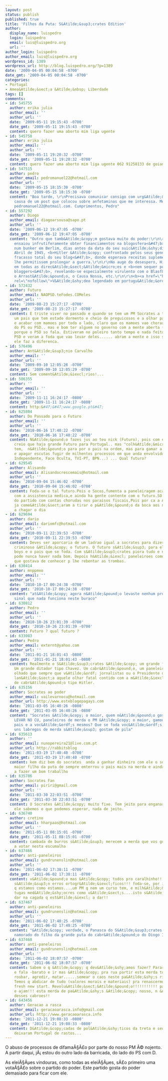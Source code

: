 ```yaml
---
layout: post
status: publish
published: true
title: 'Filhos da Puta: S&Atilde;&sup3;crates Edition'
author:
  display_name: luispedro
  login: luispedro
  email: luis@luispedro.org
  url: ''
author_login: luispedro
author_email: luis@luispedro.org
wordpress_id: 1389
wordpress_url: http://blog.luispedro.org/?p=1389
date: '2009-04-05 00:04:58 -0700'
date_gmt: '2009-04-05 00:04:58 -0700'
categories:
- Portugal
- Amea&Atilde;&sect;a &Atilde;&nbsp; Liberdade
tags: []
comments:
- id: 545755
  author: erika julia
  author_email: ''
  author_url: ''
  date: '2009-05-11 19:15:43 -0700'
  date_gmt: '2009-05-11 19:15:43 -0700'
  content: quero fazer uma aborto mim liga ugente
- id: 545758
  author: erika julia
  author_email: ''
  author_url: ''
  date: '2009-05-11 19:20:32 -0700'
  date_gmt: '2009-05-11 19:20:32 -0700'
  content: quero fazer uma aborto mim liga ugente 062 91258133 de goiania
- id: 547515
  author: pedro
  author_email: pedromanuel22@hotmail.com
  author_url: ''
  date: '2009-05-15 18:15:30 -0700'
  date_gmt: '2009-05-15 18:15:30 -0700'
  content: "Boa tarde, \r\nPrecisava comunicar consigo com urg&Atilde;&ordf;ncia por
    causa de um post que colocou sobre anfetaminas que me interessa. Meu email &Atilde;&copy;
    pedromanuel22@hotmail.com. Cumprimentos, Pedro"
- id: 557292
  author: Diogo
  author_email: diogoarsousa@sapo.pt
  author_url: ''
  date: '2009-06-12 19:47:05 -0700'
  date_gmt: '2009-06-12 19:47:05 -0700'
  content: "Outro que tamb&Atilde;&copy;m gostava muito do poder:\r\n\r\n<b>Hitler
    ensaiou infrutiferamente obter financiamentos na blogosfera<&#47;b>\r\n\r\nRefugiado
    num bunker em Berlim, dias antes da data do seu suic&Atilde;&shy;dio, a 30 de
    Abril de 1945, <b>Hitler &Atilde;&copy; confrontado pelos seus generais com o
    fracasso total do seu blog<&#47;b>, donde esperava receitas suplementares que
    lhe permitissem prolongar a guerra.\r\n\r\nNo auge do desespero, Hitler dispara
    em todas as direc&Atilde;&sect;&Atilde;&micro;es e <b>nem sequer poupa os outros
    bloggers<&#47;b>, revelando-se especialmente virulento com o Blasf&Atilde;&copy;mias,
    o Arrast&Atilde;&pound;o, o Causa Nossa, etc.\r\n\r\n<b><a href=\"http:&#47;&#47;citadino.blogspot.com&#47;\"
    rel=\"nofollow\">V&Atilde;&shy;deo legendado em portugu&Atilde;&ordf;s<&#47;a><&#47;b>"
- id: 572432
  author: Futuro
  author_email: NAOPSD.teFodes.COMeles
  author_url: ''
  date: '2009-08-23 15:27:17 -0700'
  date_gmt: '2009-08-23 15:27:17 -0700'
  content: E triste viver no passado e quando se tem um PM Socrates a tentar avancar
    um pais que tem estado dormento e cheio de preguicosos e a olhar para o futuro
    e acabar com mamoes por todo o lado, claro que os mamoes vao chorar.... nao sou
    do PS ou PSD.. mas e bom ter alguem no governo com a mente aberta (com colhoes)
    porque o PSD so fala. Estiveram no poleiro tanto tempo e nada feito.  Votem pelo
    PSD e veram a foda que vao levar deles...... abram a mente e isso significa SOCRATES.....
    ele faz a diferenca.
- id: 576496
  author: Ant&Atilde;&sup3;nio Carvalho
  author_email: ''
  author_url: ''
  date: '2009-09-10 12:05:28 -0700'
  date_gmt: '2009-09-10 12:05:29 -0700'
  content: Sem coment&Atilde;&iexcl;rios!...
- id: 586355
  author: ''
  author_email: ''
  author_url: ''
  date: '2009-11-11 16:24:17 -0800'
  date_gmt: '2009-11-11 16:24:17 -0800'
  content: http:&#47;&#47;www.google.pt&#47;
- id: 625804
  author: Do Passado para o Futuro
  author_email: ''
  author_url: ''
  date: '2010-06-16 17:40:22 -0700'
  date_gmt: '2010-06-16 17:40:22 -0700'
  content: N&Atilde;&pound;o fazes jus ao teu nick (Futuro), pois com este PM,  n&Atilde;&pound;o
    creio que haja grande Futuro para Portugal.. mas "colh&Atilde;&micro;es" la isso
    tem,  n&Atilde;&pound;o para por o pais na ordem, mas para gamar a frente de todos
    e apagar escutas fugir de milhentos processos em que anda envolvido (Casa Pia,
    Independente, Face Oculta, TVI-PT, BPN...) ... Qual futuro?
- id: 629545
  author: Alisando
  author_email: Alisandocrescemais@hotmail.com
  author_url: ''
  date: '2010-09-04 15:46:02 -0700'
  date_gmt: '2010-09-04 15:46:02 -0700'
  content: Foda-se o tal futuro.Pois o Socos,fumenta a paneleiragem acaba com a educa&Atilde;&sect;&Atilde;&pound;o,acaba
    com a assistencia medica,e ainda ha gente contente com o futuro.SO podem ser Boys
    do partido com contas chorudas nos paraisos fiscais,Pois por ca a ASAE e os demais
    ja come&Atilde;&sect;aram a tirar o p&Atilde;&pound;o da boca aos nossos filhos.Esta
    a chagar o dia
- id: 629694
  author: dario
  author_email: dariomfc@hotmail.com
  author_url: ''
  date: '2010-09-11 22:39:53 -0700'
  date_gmt: '2010-09-11 22:39:53 -0700'
  content: Deves ser aporcaria de um ladrao igual a socrates para dizeres que esse
    criminoso &Atilde;&copy; o futuro. O futuro s&Atilde;&sup3; para ele e os seus
    boys e o pais que se foda. Com s&Atilde;&sup3;crates piora tudo e n&Atilde;&pound;o
    pode nunca haver nada bom. Depois h&Atilde;&iexcl; paneleiroes como este suposto"futuro"
    que gostava de conhecer p lhe rebentar as trombas.
- id: 630414
  author: mnppmxo
  author_email: ''
  author_url: ''
  date: '2010-10-17 00:24:38 -0700'
  date_gmt: '2010-10-17 00:24:38 -0700'
  content: "at&Atilde;&copy; agora n&Atilde;&pound;o levaste nenhum processo difamat&Atilde;&sup3;rio\r\n\r\n&Atilde;&copy;
    sinal que nada funciona neste buraco"
- id: 630812
  author: Pedro
  author_email: ''
  author_url: ''
  date: '2010-10-26 23:01:39 -0700'
  date_gmt: '2010-10-26 23:01:39 -0700'
  content: Futuro ? qual futuro ?
- id: 633983
  author: Pedro
  author_email: externt@yahoo.com
  author_url: ''
  date: '2011-01-21 18:01:43 -0800'
  date_gmt: '2011-01-21 18:01:43 -0800'
  content: Realmente o S&Atilde;&sup3;crates &Atilde;&copy; um grande filho da puta.
    Um grande ditador tipo Chavez. Um cabr&Atilde;&pound;o, um paneleiro e um mau
    olhado que sempre que v&Atilde;&ordf; jornalistas ou o Presidente da Republica
    lan&Atilde;&sect;a aquele olhar fatal contido com a m&Atilde;&iexcl;xima for&Atilde;&sect;a
    de cabr&Atilde;&pound;o tipo Hitler.
- id: 635156
  author: Socrates ao poder
  author_email: vailevarnocu@hotmail.com
  author_url: http://www.esteblogepagays.com
  date: '2011-03-05 16:40:26 -0800'
  date_gmt: '2011-03-05 16:40:26 -0800'
  content: "Socrates &Atilde;&copy; o maior, quem n&Atilde;&pound;o gosta... QUE V&Atilde;\x81
    LEVAR NO CU, paneleiros de merda o PM &Atilde;&copy; o maior, gamou os vossos
    pais e a voc&Atilde;&ordf;s mesmos? Que se foda voc&Atilde;&ordf;s s&Atilde;&pound;o
    uns labregos de merda s&Atilde;&sup3; gostam de pila"
- id: 635613
  author: ''
  author_email: nunopereira21@live.com.pt
  author_url: http://rabbitsblog
  date: '2011-03-19 17:40:40 -0700'
  date_gmt: '2011-03-19 17:40:40 -0700'
  content: kem diz bem do socrates  anda a ganhar dinheiro com ele o socrates e o
    maior filho da puta de sempre emterrou o pais mais na merda e ainda diz k esta
    a fazer um bom traballho
- id: 635786
  author: Socrates Fan
  author_email: piriri@gmail.com
  author_url: ''
  date: '2011-03-30 22:03:51 -0700'
  date_gmt: '2011-03-30 22:03:51 -0700'
  content: O Socrates &Atilde;&copy; muito fixe. Tem jeito para enganar o ppl. Com
    ele sabemos o que podemos esperar, nada de jeito.
- id: 636740
  author: cretino
  author_email: hharpaas@hotmail.com
  author_url: ''
  date: '2011-05-11 08:15:01 -0700'
  date_gmt: '2011-05-11 08:15:01 -0700'
  content: cambada de burros s&Atilde;&sup3; merecem a merda que vos governa continuem
    a votar nesta escumalha
- id: 637466
  author: anti-paneleiros
  author_email: gundrunenslin@hotmail.com
  author_url: ''
  date: '2011-06-02 17:38:11 -0700'
  date_gmt: '2011-06-02 17:38:11 -0700'
  content: v&Atilde;&pound;o mas &Atilde;&copy; todos pro caralhinho!!! &Atilde;&copy;
    s&Atilde;&sup3;n erros ortogr&Atilde;&iexcl;ficos!!! foda-se, por isso &Atilde;&copy;
    q estamos como estamos....um PM q nem um curso tem, e milh&Atilde;&micro;es de
    tugas med&Atilde;&shy;ocres como v&Atilde;&sect;s....isto s&Atilde;&sup3; podia
    dar na cagada q est&Atilde;&iexcl; a dar!!
- id: 637467
  author: anti-paneleiros
  author_email: gundrunenslin@hotmail.com
  author_url: ''
  date: '2011-06-02 17:40:25 -0700'
  date_gmt: '2011-06-02 17:40:25 -0700'
  content: "&Atilde;&copy; verdade, o Panasca do S&Atilde;&sup3;crates n &Atilde;&copy;
    namorado do filho da grande puta do cabr&Atilde;&pound;o do Diogo Infante??"
- id: 637468
  author: anti-paneleiros
  author_email: gundrunenslin@hotmail.com
  author_url: ''
  date: '2011-06-02 18:07:57 -0700'
  date_gmt: '2011-06-02 18:07:57 -0700'
  content: Sabem o q &Atilde;&copy; q dev&Atilde;&shy;amos fazer? Parar de ser covardes
    e fala -barato e ir mas &Atilde;&copy; pra rua partir esta merda toda!!!!!!!!!!!!!!!!!saquear,
    roubar, agredir, matar......semear o caos neste pa&Atilde;&shy;s rid&Atilde;&shy;culo.
    Temos q abdicar de tudo (valores morais e materiais) pra renascermos limpos...a
    fresh new start. Revolu&Atilde;&sect;&Atilde;&pound;o!!!!!!!!!!! parem de falar
    e ajam!!! esta merda de pa&Atilde;&shy;s &Atilde;&copy; nosso, n &Atilde;&copy;
    desses cabroes!!
- id: 643456
  author: Geracao a rasca
  author_email: geracaoarasca.info@gmail.com
  author_url: http://www.geracaoarasca.info
  date: '2011-12-21 19:08:33 -0800'
  date_gmt: '2011-12-21 19:08:33 -0800'
  content: D&Atilde;&copy;cadas de pol&Atilde;&shy;ticos da treta e seus boys que
    deixaram Portugal de rastos...
---
```

<p>O abuso de processos de difama&Atilde;&sect;&Atilde;&pound;o por parte do nosso PM &Atilde;&copy; nojento. A partir daqui, j&Atilde;&iexcl; estou do outro lado da barricada, do lado do PS com D.</p>
<p>As elei&Atilde;&sect;&Atilde;&micro;es vindouras, como todas as elei&Atilde;&sect;&Atilde;&micro;es, s&Atilde;&pound;o primeiro uma vota&Atilde;&sect;&Atilde;&pound;o sobre o partido do poder. Este partido gosta do poder demasiado para ficar com ele.</p>
